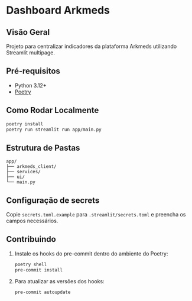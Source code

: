 # Dashboard Arkmeds

## Visão Geral
Projeto para centralizar indicadores da plataforma Arkmeds utilizando Streamlit multipage.

## Pré-requisitos
- Python 3.12+
- [Poetry](https://python-poetry.org/docs/#installation)

## Como Rodar Localmente
```bash
poetry install
poetry run streamlit run app/main.py
```

## Estrutura de Pastas
```
app/
├── arkmeds_client/
├── services/
├── ui/
└── main.py
```

## Configuração de secrets
Copie `secrets.toml.example` para `.streamlit/secrets.toml` e preencha os campos necessários.

## Contribuindo
1. Instale os hooks do pre-commit dentro do ambiente do Poetry:
   ```bash
   poetry shell
   pre-commit install
   ```
2. Para atualizar as versões dos hooks:
   ```bash
   pre-commit autoupdate
   ```
